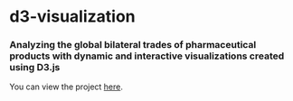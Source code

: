 # d3-visualization
<h3>Analyzing the global bilateral trades of pharmaceutical products with dynamic and interactive visualizations created using D3.js</h3>
You can view the project <a href="https://www.huseyinaltinisik.com">here</a>.
